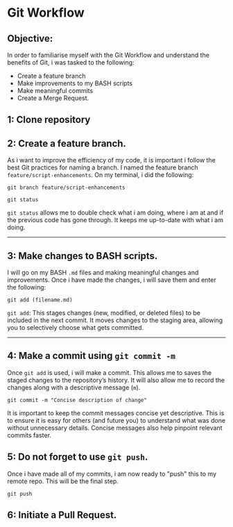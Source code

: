 # Git Workflow

## Objective: 
In order to familiarise myself with the Git Workflow and understand the benefits of Git, i was tasked to the following: 

- Create a feature branch
- Make improvements to my BASH scripts
- Make meaningful commits
- Create a Merge Request.


## 1: Clone repository



 ## 2: Create a feature branch.
As i want to improve the efficiency of my code, it is important i follow the best Git practices for naming a branch. I named the feature branch `feature/script-enhancements`. On my terminal, i did the following:
```
git branch feature/script-enhancements

git status
```

`git status` allows me to double check what i am doing, where i am at and if the previous code has gone through. It keeps me up-to-date with what i am doing.

---

## 3: Make changes to BASH scripts.
I will go on my BASH `.md` files and making meaningful changes and improvements. Once i have made the changes, i will save them and enter the following:
```
git add (filename.md)
```

`git add`: This stages changes (new, modified, or deleted files) to be included in the next commit. It moves changes to the staging area, allowing you to selectively choose what gets committed.

---

## 4: Make a commit using `git commit -m`
Once `git add` is used, i will make a commit. This allows me to saves the staged changes to the repository’s history. It will also allow me to record the changes along with a descriptive message (`m`).
```
git commit -m "Concise description of change"
```

It is important to keep the commit messages concise yet descriptive. This is to ensure it is easy for others (and future you) to understand what was done without unnecessary details. Concise messages also help pinpoint relevant commits faster.


## 5: Do not forget to use `git push`.
Once i have made all of my commits, i am now ready to "push" this to my remote repo. This will be the final step.
```
git push
```

## 6: Initiate a Pull Request.  
